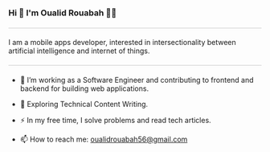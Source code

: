 ### Hi 👋 I'm Oualid Rouabah  :man_technologist:
<hr style="border: none; height: 0.3px; background-color: #ccc; margin: 20px 0;">
I am a mobile apps developer, interested in intersectionality between artificial intelligence and internet of things.
<hr style="border: none; height: 0.3px; background-color: #ccc; margin: 20px 0;">

- :telescope: I’m working as a Software Engineer and contributing to frontend and backend for building web applications.

- :seedling: Exploring Technical Content Writing.

- :zap: In my free time, I solve problems and read tech articles.

- :mailbox: How to reach me: <a href="mailto:oualidrouabah56@gmail.com">oualidrouabah56@gmail.com</a>
<!--
**oualidrouabah/oualidrouabah** is a ✨ _special_ ✨ repository because its `README.md` (this file) appears on your GitHub profile.

Here are some ideas to get you started:

- 🔭 I’m currently working on ...
- 🌱 I’m currently learning ...
- 👯 I’m looking to collaborate on ...
- 🤔 I’m looking for help with ...
- 💬 Ask me about ...
- 📫 How to reach me: ...
- 😄 Pronouns: ...
- ⚡ Fun fact: ...
-->
